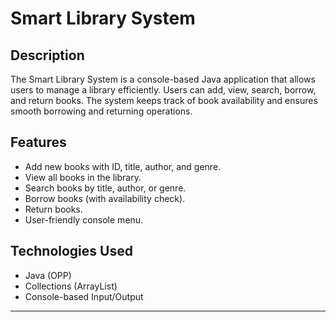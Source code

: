 # Smart Library System

## Description
The Smart Library System is a console-based Java application that allows users to manage a library efficiently. Users can add, view, search, borrow, and return books. The system keeps track of book availability and ensures smooth borrowing and returning operations.

## Features
- Add new books with ID, title, author, and genre.
- View all books in the library.
- Search books by title, author, or genre.
- Borrow books (with availability check).
- Return books.
- User-friendly console menu.

## Technologies Used
- Java (OPP)
- Collections (ArrayList)
- Console-based Input/Output
---
